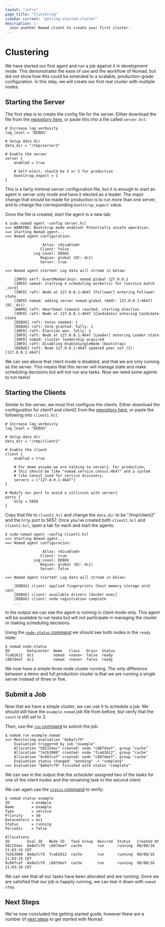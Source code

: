```yaml
---
layout: "intro"
page_title: "Clustering"
sidebar_current: "getting-started-cluster"
description: |-
  Join another Nomad client to create your first cluster.
---
```


# Clustering

We have started our first agent and run a job against it in development mode.
This demonstrates the ease of use and the workflow of Nomad, but did not show how
this could be extended to a scalable, production-grade configuration. In this step,
we will create our first real cluster with multiple nodes.

## Starting the Server

The first step is to create the config file for the server. Either download
the file from the [repository here](https://github.com/hashicorp/nomad/tree/master/demo/vagrant),
or paste this into a file called `server.hcl`:

```hcl
# Increase log verbosity
log_level = "DEBUG"

# Setup data dir
data_dir = "/tmp/server1"

# Enable the server
server {
    enabled = true

    # Self-elect, should be 3 or 5 for production
    bootstrap_expect = 1
}
```

This is a fairly minimal server configuration file, but it
is enough to start an agent in server only mode and have it
elected as a leader. The major change that should be made for
production is to run more than one server, and to change the
corresponding `bootstrap_expect` value.

Once the file is created, start the agent in a new tab:

```
$ sudo nomad agent -config server.hcl
==> WARNING: Bootstrap mode enabled! Potentially unsafe operation.
==> Starting Nomad agent...
==> Nomad agent configuration:

                 Atlas: <disabled>
                Client: false
             Log Level: DEBUG
                Region: global (DC: dc1)
                Server: true

==> Nomad agent started! Log data will stream in below:

    [INFO] serf: EventMemberJoin: nomad.global 127.0.0.1
    [INFO] nomad: starting 4 scheduling worker(s) for [service batch _core]
    [INFO] raft: Node at 127.0.0.1:4647 [Follower] entering Follower state
    [INFO] nomad: adding server nomad.global (Addr: 127.0.0.1:4647) (DC: dc1)
    [WARN] raft: Heartbeat timeout reached, starting election
    [INFO] raft: Node at 127.0.0.1:4647 [Candidate] entering Candidate state
    [DEBUG] raft: Votes needed: 1
    [DEBUG] raft: Vote granted. Tally: 1
    [INFO] raft: Election won. Tally: 1
    [INFO] raft: Node at 127.0.0.1:4647 [Leader] entering Leader state
    [INFO] nomad: cluster leadership acquired
    [INFO] raft: Disabling EnableSingleNode (bootstrap)
    [DEBUG] raft: Node 127.0.0.1:4647 updated peer set (2): [127.0.0.1:4647]
```

We can see above that client mode is disabled, and that we are
only running as the server. This means that this server will manage
state and make scheduling decisions but will not run any tasks.
Now we need some agents to run tasks!

## Starting the Clients

Similar to the server, we must first configure the clients. Either download
the configuration for client1 and client2 from the
[repository here](https://github.com/hashicorp/nomad/tree/master/demo/vagrant), or
paste the following into `client1.hcl`:

```
# Increase log verbosity
log_level = "DEBUG"

# Setup data dir
data_dir = "/tmp/client1"

# Enable the client
client {
    enabled = true

    # For demo assume we are talking to server1. For production,
    # this should be like "nomad.service.consul:4647" and a system
    # like Consul used for service discovery.
    servers = ["127.0.0.1:4647"]
}

# Modify our port to avoid a collision with server1
ports {
    http = 5656
}
```

Copy that file to `client2.hcl` and change the `data_dir` to
be "/tmp/client2" and the `http` port to 5657. Once you've created
both `client1.hcl` and `client2.hcl`, open a tab for each and
start the agents:

```
$ sudo nomad agent -config client1.hcl
==> Starting Nomad agent...
==> Nomad agent configuration:

                 Atlas: <disabled>
                Client: true
             Log Level: DEBUG
                Region: global (DC: dc1)
                Server: false

==> Nomad agent started! Log data will stream in below:

    [DEBUG] client: applied fingerprints [host memory storage arch cpu]
    [DEBUG] client: available drivers [docker exec]
    [DEBUG] client: node registration complete
    ...
```

In the output we can see the agent is running in client mode only.
This agent will be available to run tasks but will not participate
in managing the cluster or making scheduling decisions.

Using the [`node-status` command](/docs/commands/node-status.html)
we should see both nodes in the `ready` state:

```
$ nomad node-status
ID        Datacenter  Name   Class   Drain  Status
fca62612  dc1         nomad  <none>  false  ready
c887deef  dc1         nomad  <none>  false  ready
```

We now have a simple three node cluster running. The only difference
between a demo and full production cluster is that we are running a
single server instead of three or five.

## Submit a Job

Now that we have a simple cluster, we can use it to schedule a job.
We should still have the `example.nomad` job file from before, but
verify that the `count` is still set to 3.

Then, use the [`run` command](/docs/commands/run.html) to submit the job:

```
$ nomad run example.nomad
==> Monitoring evaluation "8e0a7cf9"
    Evaluation triggered by job "example"
    Allocation "501154ac" created: node "c887deef", group "cache"
    Allocation "7e2b3900" created: node "fca62612", group "cache"
    Allocation "9c66fcaf" created: node "c887deef", group "cache"
    Evaluation status changed: "pending" -> "complete"
==> Evaluation "8e0a7cf9" finished with status "complete"
```

We can see in the output that the scheduler assigned two of the
tasks for one of the client nodes and the remaining task to the
second client.

We can again use the [`status` command](/docs/commands/status.html) to verify:

```
$ nomad status example
ID          = example
Name        = example
Type        = service
Priority    = 50
Datacenters = dc1
Status      = running
Periodic    = false

Allocations
ID        Eval ID   Node ID   Task Group  Desired  Status   Created At
501154ac  8e0a7cf9  c887deef  cache       run      running  08/08/16 21:03:19 CDT
7e2b3900  8e0a7cf9  fca62612  cache       run      running  08/08/16 21:03:19 CDT
9c66fcaf  8e0a7cf9  c887deef  cache       run      running  08/08/16 21:03:19 CDT
```

We can see that all our tasks have been allocated and are running.
Once we are satisfied that our job is happily running, we can tear
it down with `nomad stop`.

## Next Steps

We've now concluded the getting started guide, however there are a number
of [next steps](next-steps.html) to get started with Nomad.

